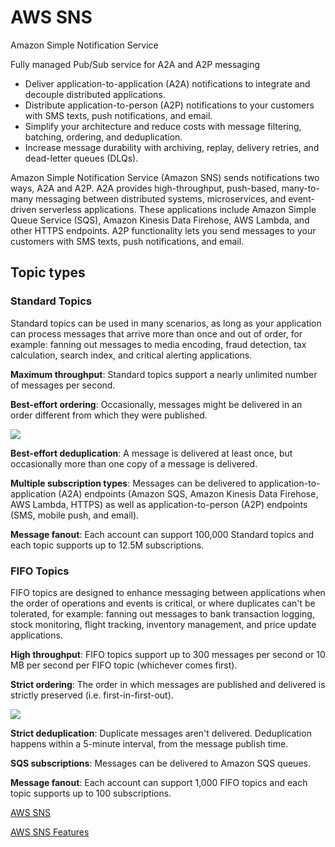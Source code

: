 # AWS SNS

Amazon Simple Notification Service

Fully managed Pub/Sub service for A2A and A2P messaging

- Deliver application-to-application (A2A) notifications to integrate and decouple distributed applications.
- Distribute application-to-person (A2P) notifications to your customers with SMS texts, push notifications, and email.
- Simplify your architecture and reduce costs with message filtering, batching, ordering, and deduplication.
- Increase message durability with archiving, replay, delivery retries, and dead-letter queues (DLQs).

Amazon Simple Notification Service (Amazon SNS) sends notifications two ways, A2A and A2P. A2A provides high-throughput, push-based, many-to-many messaging between distributed systems, microservices, and event-driven serverless applications. These applications include Amazon Simple Queue Service (SQS), Amazon Kinesis Data Firehose, AWS Lambda, and other HTTPS endpoints. A2P functionality lets you send messages to your customers with SMS texts, push notifications, and email.

## Topic types

### Standard Topics 

Standard topics can be used in many scenarios, as long as your application can process messages that arrive more than once and out of order, for example: fanning out messages to media encoding, fraud detection, tax calculation, search index, and critical alerting applications.

**Maximum throughput**: Standard topics support a nearly unlimited number of messages per second.

**Best-effort ordering**: Occasionally, messages might be delivered in an order different from which they were published.

![](https://d1.awsstatic.com/product-marketing/SNS/Img.29963b2823bc048492c7af2757535d500aa2c159.png)

**Best-effort deduplication**: A message is delivered at least once, but occasionally more than one copy of a message is delivered.

**Multiple subscription types**: Messages can be delivered to application-to-application (A2A) endpoints (Amazon SQS, Amazon Kinesis Data Firehose, AWS Lambda, HTTPS) as well as application-to-person (A2P) endpoints (SMS, mobile push, and email).

**Message fanout**: Each account can support 100,000 Standard topics and each topic supports up to 12.5M subscriptions.  

### FIFO Topics

FIFO topics are designed to enhance messaging between applications when the order of operations and events is critical, or where duplicates can't be tolerated, for example: fanning out messages to bank transaction logging, stock monitoring, flight tracking, inventory management, and price update applications.  

**High throughput**: FIFO topics support up to 300 messages per second or 10 MB per second per FIFO topic (whichever comes first).

**Strict ordering**: The order in which messages are published and delivered is strictly preserved (i.e. first-in-first-out).

![](https://d1.awsstatic.com/product-marketing/SNS/Img2.8f1c8d366f58845ce03bb2983c16349102cf1524.png)

**Strict deduplication**: Duplicate messages aren't delivered. Deduplication happens within a 5-minute interval, from the message publish time.

**SQS subscriptions**: Messages can be delivered to Amazon SQS queues.

**Message fanout**: Each account can support 1,000 FIFO topics and each topic supports up to 100 subscriptions.

[AWS SNS](https://aws.amazon.com/sns/)

[AWS SNS Features](https://aws.amazon.com/sns/features/)
